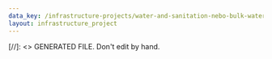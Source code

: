```yaml
---
data_key: /infrastructure-projects/water-and-sanitation-nebo-bulk-water-supply
layout: infrastructure_project
---
```

[//]: <> GENERATED FILE. Don't edit by hand.